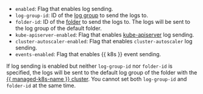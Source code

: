 * `enabled`: Flag that enables log sending.
* `log-group-id`: ID of the [log group](../../logging/concepts/log-group.md) to send the logs to.
* `folder-id`: ID of the [folder](../../resource-manager/concepts/resources-hierarchy.md#folder) to send the logs to. The logs will be sent to the log group of the default folder.
* `kube-apiserver-enabled`: Flag that enables [kube-apiserver](https://kubernetes.io/docs/reference/command-line-tools-reference/kube-apiserver/) log sending.
* `cluster-autoscaler-enabled`: Flag that enables `cluster-autoscaler` log sending.
* `events-enabled`: Flag that enables {{ k8s }} event sending.

If log sending is enabled but neither `log-group-id` nor `folder-id` is specified, the logs will be sent to the default log group of the folder with the [{{ managed-k8s-name }} cluster](../../managed-kubernetes/concepts/index.md#kubernetes-cluster). You cannot set both `log-group-id` and `folder-id` at the same time.